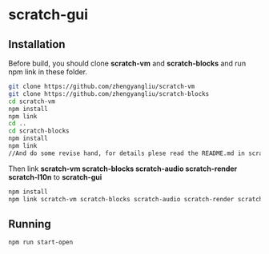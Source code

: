 # scratch-gui
## Installation
Before build, you should clone **scratch-vm** and **scratch-blocks** and run npm link in these folder.

```bash
git clone https://github.com/zhengyangliu/scratch-vm
git clone https://github.com/zhengyangliu/scratch-blocks
cd scratch-vm
npm install
npm link
cd ..
cd scratch-blocks
npm install
npm link
//And do some revise hand, for details plese read the README.md in scratch-blocks
```

Then link **scratch-vm scratch-blocks scratch-audio scratch-render scratch-l10n** to **scratch-gui**

```bash
npm install
npm link scratch-vm scratch-blocks scratch-audio scratch-render scratch-l10n save-svg-as-png
```
## Running
```bash
npm run start-open
```

